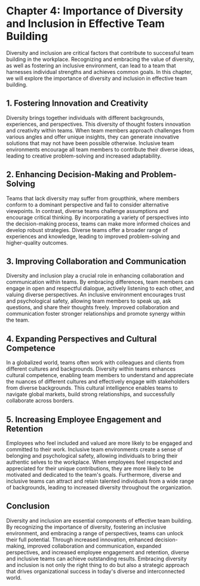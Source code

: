 Chapter 4: Importance of Diversity and Inclusion in Effective Team Building
===========================================================================

Diversity and inclusion are critical factors that contribute to successful team building in the workplace. Recognizing and embracing the value of diversity, as well as fostering an inclusive environment, can lead to a team that harnesses individual strengths and achieves common goals. In this chapter, we will explore the importance of diversity and inclusion in effective team building.

**1. Fostering Innovation and Creativity**
------------------------------------------

Diversity brings together individuals with different backgrounds, experiences, and perspectives. This diversity of thought fosters innovation and creativity within teams. When team members approach challenges from various angles and offer unique insights, they can generate innovative solutions that may not have been possible otherwise. Inclusive team environments encourage all team members to contribute their diverse ideas, leading to creative problem-solving and increased adaptability.

**2. Enhancing Decision-Making and Problem-Solving**
----------------------------------------------------

Teams that lack diversity may suffer from groupthink, where members conform to a dominant perspective and fail to consider alternative viewpoints. In contrast, diverse teams challenge assumptions and encourage critical thinking. By incorporating a variety of perspectives into the decision-making process, teams can make more informed choices and develop robust strategies. Diverse teams offer a broader range of experiences and knowledge, leading to improved problem-solving and higher-quality outcomes.

**3. Improving Collaboration and Communication**
------------------------------------------------

Diversity and inclusion play a crucial role in enhancing collaboration and communication within teams. By embracing differences, team members can engage in open and respectful dialogue, actively listening to each other, and valuing diverse perspectives. An inclusive environment encourages trust and psychological safety, allowing team members to speak up, ask questions, and share their thoughts freely. Improved collaboration and communication foster stronger relationships and promote synergy within the team.

**4. Expanding Perspectives and Cultural Competence**
-----------------------------------------------------

In a globalized world, teams often work with colleagues and clients from different cultures and backgrounds. Diversity within teams enhances cultural competence, enabling team members to understand and appreciate the nuances of different cultures and effectively engage with stakeholders from diverse backgrounds. This cultural intelligence enables teams to navigate global markets, build strong relationships, and successfully collaborate across borders.

**5. Increasing Employee Engagement and Retention**
---------------------------------------------------

Employees who feel included and valued are more likely to be engaged and committed to their work. Inclusive team environments create a sense of belonging and psychological safety, allowing individuals to bring their authentic selves to the workplace. When employees feel respected and appreciated for their unique contributions, they are more likely to be motivated and dedicated to the team's goals. Furthermore, diverse and inclusive teams can attract and retain talented individuals from a wide range of backgrounds, leading to increased diversity throughout the organization.

**Conclusion**
--------------

Diversity and inclusion are essential components of effective team building. By recognizing the importance of diversity, fostering an inclusive environment, and embracing a range of perspectives, teams can unlock their full potential. Through increased innovation, enhanced decision-making, improved collaboration and communication, expanded perspectives, and increased employee engagement and retention, diverse and inclusive teams can achieve outstanding results. Embracing diversity and inclusion is not only the right thing to do but also a strategic approach that drives organizational success in today's diverse and interconnected world.
